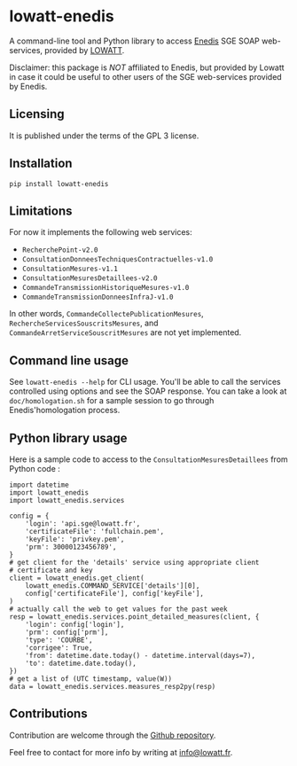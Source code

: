 # lowatt-enedis

A command-line tool and Python library to access
[Enedis](https://www.enedis.fr/) SGE SOAP web-services, provided by
[LOWATT](https:.//www.lowatt.fr).

Disclaimer: this package is *NOT* affiliated to Enedis, but provided by Lowatt
in case it could be useful to other users of the SGE web-services provided by
Enedis.

## Licensing

It is published under the terms of the GPL 3 license.

## Installation

``pip install lowatt-enedis``

## Limitations

For now it implements the following web services:

- ``RecherchePoint-v2.0``
- ``ConsultationDonneesTechniquesContractuelles-v1.0``
- ``ConsultationMesures-v1.1``
- ``ConsultationMesuresDetaillees-v2.0``
- ``CommandeTransmissionHistoriqueMesures-v1.0``
- ``CommandeTransmissionDonneesInfraJ-v1.0``

In other words, ``CommandeCollectePublicationMesures``,
``RechercheServicesSouscritsMesures``, and
``CommandeArretServiceSouscritMesures`` are not yet implemented.

## Command line usage

See ``lowatt-enedis --help`` for CLI usage. You'll be able to call the services
controlled using options and see the SOAP response.  You can take a look at
``doc/homologation.sh`` for a sample session to go through Enedis'homologation
process.

## Python library usage

Here is a sample code to access to the ``ConsultationMesuresDetaillees`` from
Python code :

    import datetime
    import lowatt_enedis
    import lowatt_enedis.services

    config = {
        'login': 'api.sge@lowatt.fr',
        'certificateFile': 'fullchain.pem',
        'keyFile': 'privkey.pem',
        'prm': 30000123456789',
    }
    # get client for the 'details' service using appropriate client
    # certificate and key
    client = lowatt_enedis.get_client(
        lowatt_enedis.COMMAND_SERVICE['details'][0],
        config['certificateFile'], config['keyFile'],
    )
    # actually call the web to get values for the past week
    resp = lowatt_enedis.services.point_detailed_measures(client, {
        'login': config['login'],
        'prm': config['prm'],
        'type': 'COURBE',
        'corrigee': True,
        'from': datetime.date.today() - datetime.interval(days=7),
        'to': datetime.date.today(),
    })
    # get a list of (UTC timestamp, value(W))
    data = lowatt_enedis.services.measures_resp2py(resp)

## Contributions

Contribution are welcome through the [Github
repository](https://github.com/lowatt/lowatt_enedis).

Feel free to contact for more info by writing at info@lowatt.fr.
